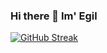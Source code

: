 ### Hi there 👋 Im' Egil 

<!--
**EgilDankel/egildankel** is a ✨ _special_ ✨ repository because its `README.md` (this file) appears on your GitHub profile.


-->
[![GitHub Streak](https://streak-stats.demolab.com?user=EgilDankel&theme=blue-green&hide_border=true&border_radius=2.3&date_format=j%20M%5B%20Y%5D&card_width=450)](https://git.io/streak-stats)



